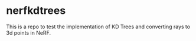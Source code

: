 # nerfkdtrees

This is a repo to test the implementation of KD Trees and converting rays to 3d points in NeRF.
